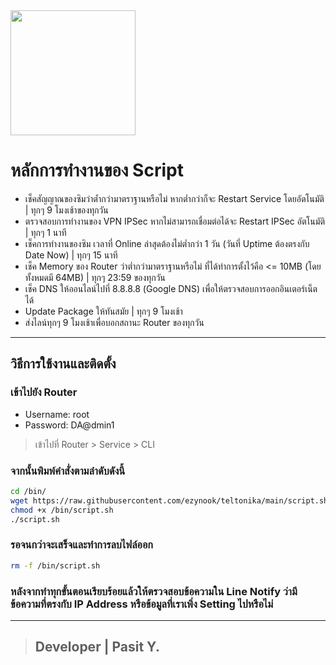 <img src="https://upload.wikimedia.org/wikipedia/commons/thumb/6/68/Teltonika_logo.sng.png/1200px-Teltonika_logo.sng.png" width="200" align="center">

# หลักการทำงานของ Script
* เช็คสัญญาณของซิมว่าต้ำกว่ามาตราฐานหรือไม่ หากต่ำกว่าก็จะ Restart Service โดยอัตโนมัติ | ทุกๆ 9 โมงเช้าของทุกวัน
* ตรวจสอบการทำงานของ VPN IPSec หากไม่สามารถเชื่อมต่อได้จะ Restart IPSec อัตโนมัติ | ทุกๆ 1 นาที
* เช็คการทำงานของซิม เวลาที่ Online ล่าสุดต้องไม่ต่ำกว่า 1 วัน (วันที่ Uptime ต้องตรงกับ Date Now) | ทุกๆ 15 นาที
* เช็ค Memory ของ Router ว่าต่ำกว่ามาตราฐานหรือไม่ ที่ได้ทำการตั้งไว้คือ <= 10MB (โดยทั้งหมดมี 64MB) | ทุกๆ 23:59 ของทุกวัน
* เช็ค DNS ให้ออนไลน์ไปที่ 8.8.8.8 (Google DNS) เพื่อให้ตรวจสอบการออกอินเตอร์เน็ตได้
* Update Package ให้ทันสมัย | ทุกๆ 9 โมงเช้า
* ส่งไลน์ทุกๆ 9 โมงเช้าเพื่อบอกสถานะ Router ของทุกวัน
---
## วิธีการใช้งานและติดตั้ง
### เข้าไปยัง Router
* Username: root
* Password: DA@dmin1

> เข้าไปที่ Router > Service > CLI
### จากนั้นพิมพ์คำสั่งตามลำดับดังนี้
```sh
cd /bin/
wget https://raw.githubusercontent.com/ezynook/teltonika/main/script.sh
chmod +x /bin/script.sh
./script.sh
```
### รอจนกว่าจะเสร็จและทำการลบไฟล์ออก
```sh
rm -f /bin/script.sh
```

### หลังจากทำทุกขั้นตอนเรียบร้อยแล้วให้ตรวจสอบข้อความใน Line Notify ว่ามีข้อความที่ตรงกับ IP Address หรือข้อมูลที่เราเพิ่ง Setting ไปหรือไม่

---
> ## Developer | Pasit Y.
